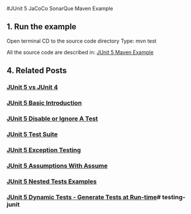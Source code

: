 #JUnit 5 JaCoCo SonarQue Maven Example

## 1. Run the example

Open terminal
CD to the source code directory
Type: mvn test

All the source code are described in: [JUnit 5 Maven Example](http://howtoprogram.xyz/2016/09/09/junit-5-maven-example/)

## 4. Related Posts
### [JUnit 5 vs JUnit 4](http://howtoprogram.xyz/2016/08/10/junit-5-vs-junit-4/)
### [JUnit 5 Basic Introduction](http://howtoprogram.xyz/2016/08/07/junit-5-basic-introduction/)
### [JUnit 5 Disable or Ignore A Test](http://howtoprogram.xyz/2016/08/14/junit-5-disable-ignore-tests/)
### [JUnit 5 Test Suite ](http://howtoprogram.xyz/2016/08/16/junit-5-test-suite/)
### [JUnit 5 Exception Testing](http://howtoprogram.xyz/2016/08/15/junit-5-exception-testing/)
### [JUnit 5 Assumptions With Assume](http://howtoprogram.xyz/2016/08/17/junit-5-assumptions-assume/)
### [JUnit 5 Nested Tests Examples](http://howtoprogram.xyz/2016/08/19/junit-5-nested-tests-examples/)
### [JUnit 5 Dynamic Tests - Generate Tests at Run-time](http://howtoprogram.xyz/2016/08/21/junit-5-dynamic-tests/)#   t e s t i n g - j u n i t  
 